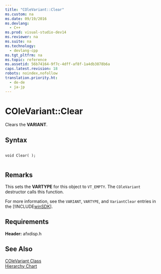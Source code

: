 ```yaml
---
title: "COleVariant::Clear"
ms.custom: na
ms.date: 09/19/2016
ms.devlang: 
  - C++
ms.prod: visual-studio-dev14
ms.reviewer: na
ms.suite: na
ms.technology: 
  - devlang-cpp
ms.tgt_pltfrm: na
ms.topic: reference
ms.assetid: 56b74164-9f7c-4dff-af8f-1a4db3878b6a
caps.latest.revision: 18
robots: noindex,nofollow
translation.priority.ht: 
  - de-de
  - ja-jp
---
```

# COleVariant::Clear
Clears the **VARIANT**.  
  
## Syntax  
  
```  
  
void Clear( );  
  
```  
  
## Remarks  
 This sets the **VARTYPE** for this object to `VT_EMPTY`. The `COleVariant` destructor calls this function.  
  
 For more information, see the `VARIANT`, `VARTYPE`, and `VariantClear` entries in the [!INCLUDE[winSDK](../vs140/includes/winSDK_md.md)].  
  
## Requirements  
 **Header:** afxdisp.h  
  
## See Also  
 [COleVariant Class](../vs140/COleVariant-Class.md)   
 [Hierarchy Chart](../vs140/Hierarchy-Chart.md)